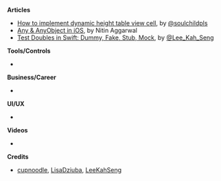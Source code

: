 

**Articles**

* [How to implement dynamic height table view cell](https://fluffy.es/dynamic-height-tableview-cell/), by [@soulchildpls](https://twitter.com/soulchildpls)
* [Any & AnyObject in iOS](https://medium.com/flawless-app-stories/any-anyobject-in-ios-803515bd95a6), by Nitin Aggarwal
* [Test Doubles in Swift: Dummy, Fake, Stub, Mock](https://swiftsenpai.com/testing/test-doubles-in-swift/), by [@Lee_Kah_Seng](https://twitter.com/Lee_Kah_Seng)

**Tools/Controls**

* 

**Business/Career**

*

**UI/UX**

* 

**Videos**

* 

**Credits**

* [cupnoodle](https://github.com/cupnoodle), [LisaDziuba](https://github.com/lisadziuba), [LeeKahSeng](https://github.com/LeeKahSeng)
